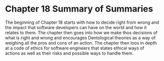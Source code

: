 # Chapter 18 Summary of Summaries

The beginning of Chapter 18 starts with how to decide right from wrong and the impact that software developers can have on the world and how it relates to them. The chapter then goes into how we make thos decisions of what is right and wrong and encourages Dentological theories as a way of weighing all the pros and cons of an action. The chapter then loos in depth at a code of ethics for software engineers that states ethical ways of actions as well as their risks and possible ways to handle them.  